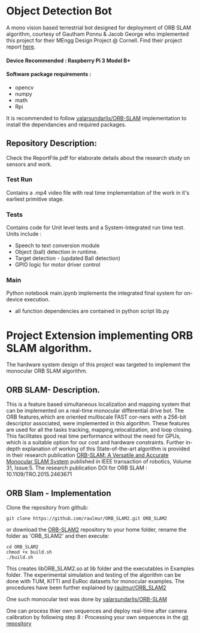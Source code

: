 # Object Detection Bot
A mono vision based terrestrial bot designed for deployment of ORB SLAM algorithm, courtesy of Gautham Ponnu & Jacob George who implemented this project for their MEngg Design Project @ Cornell. Find their project report [here](https://courses.ece.cornell.edu/ece6930/ECE6930_Spring16_Final_MEng_Reports/SLAM/Real-time%20ROSberryPi%20SLAM%20Robot.pdf).
#### Device Recommended : Raspberry Pi 3 Model B+
#### Software package requirements : 
- opencv 
- numpy 
- math 
- Rpi

It is recommended to follow [valarsundarlis/ORB-SLAM](https://github.com/valarsundarlis/ORB-SLAM) implementation to install the dependancies and required packages.

## Repository Description:
Check the ReportFile.pdf for elaborate details about the research study on sensors and  work. 

### Test Run 
Contains a .mp4 video file with real time implementation of the work in it's earliest primitive stage.

###  Tests
Contains code for Unit level tests and a System-Integrated run time test. Units include :
- Speech to text conversion module
- Object (ball) detection in runtime.
- Target detection - (updated Ball detection)
- GPIO logic for motor driver control

### Main
Python notebook main.ipynb implements the integrated final system for on-device execution. 
- all function dependencies are contained in python script lib.py 

# Project Extension implementing ORB SLAM algorithm.
  The hardware system design of this project was targeted to implement the monocular ORB SLAM algorithm. 
## ORB SLAM- Description. 
  This is a feature based simultaneous localization and mapping system that can be implemented on a real-time monocular differential drive bot. The ORB features,which are oriented multiscale FAST cor-ners with a 256-bit descriptor associated, were implemented in this algorithm. These features are used for all the tasks tracking, mapping,relocalization, and loop closing. This facilitates good real time performance without the need for GPUs, which is a suitable option for our cost and hardware constraints. Further in-depth explanation of working of this State-of-the-art algorithm is provided in their research publication [ORB-SLAM: A Versatile and Accurate Monocular SLAM System](https://ieeexplore.ieee.org/document/7219438) published in IEEE transaction of robotics, Volume 31, Issue:5. The research publication DOI for ORB SLAM : 10.1109/TRO.2015.2463671

## ORB Slam - Implementation

Clone the repository from github:
```
git clone https://github.com/raulmur/ORB_SLAM2.git ORB_SLAM2
```
or download the [ORB-SLAM2](https://github.com/raulmur/ORB_SLAM2) repository to your home folder, rename the folder as 'ORB_SLAM2' and then execute:
```
cd ORB_SLAM2
chmod +x build.sh
./build.sh
```
This creates libORB_SLAM2.so at lib folder and the executables in Examples folder. The experimental simulation and testing of the algorithm can be done with TUM, KITTI and EuRoc datasets for monocular examples. The procedures have been further explained
by [raulmur/ORB_SLAM2](https://github.com/raulmur/ORB_SLAM2)

One such monocular test was done by [valarsundarlis/ORB-SLAM](https://github.com/valarsundarlis/ORB-SLAM)

One can process thier own sequences and deploy real-time after camera calibration by following step 8 : Processing your own sequences in the [git repository](https://github.com/raulmur/ORB_SLAM2) 

